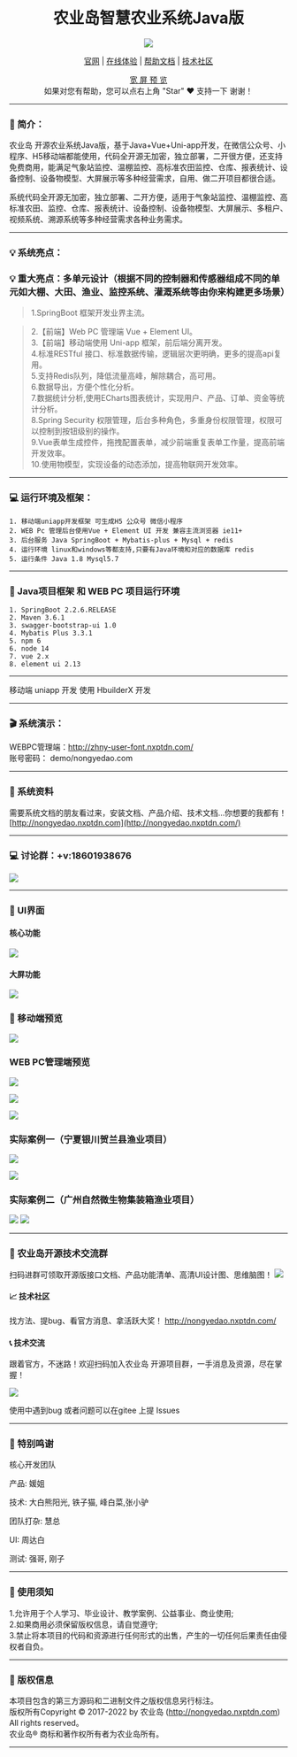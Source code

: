  
<div align="center" >
</div>
<div align="center">

# 农业岛智慧农业系统Java版

</div>
<div align="center" >
    <a href="http://www.nxptdn.com">
        <img src="http://img.shields.io/badge/License-GPL3.0-green.svg?style=flat" />
    </a>
    
</div>

<div align="center">

[官网](http://nongyedao.nxptdn.com/) |
[在线体验](http://zhny-user-font.nxptdn.com) |
[帮助文档](http://nongyedao.nxptdn.com/) |
[技术社区](http://nongyedao.nxptdn.com/)

[comment]: <> ([宽屏预览]&#40;http://gitee.com/dnxt111/wisdom/blob/master/README.md&#41;)

</div>
<div align="center" >
    <a href="http://gitee.com/dnxt111/wisdom/blob/master/README.md">宽 屏 预 览</a>
</div>

<div align="center">
    如果对您有帮助，您可以点右上角 "Star" ❤️ 支持一下 谢谢！
</div>

---

### 📖 简介：

农业岛 开源农业系统Java版，基于Java+Vue+Uni-app开发，在微信公众号、小程序、H5移动端都能使用，代码全开源无加密，独立部署，二开很方便，还支持免费商用，能满足气象站监控、温棚监控、高标准农田监控、仓库、报表统计、设备控制、设备物模型、大屏展示等多种经营需求，自用、做二开项目都很合适。



系统代码全开源无加密，独立部署、二开方便，适用于气象站监控、温棚监控、高标准农田、监控、仓库、报表统计、设备控制、设备物模型、大屏展示、多租户、视频系统、溯源系统等多种经营需求各种业务需求。

---

### 💡 系统亮点：

### 💡 重大亮点：多单元设计（根据不同的控制器和传感器组成不同的单元如大棚、大田、渔业、监控系统、灌溉系统等由你来构建更多场景）
>1.SpringBoot 框架开发业界主流。  </br>

>2.【前端】Web PC 管理端 Vue + Element UI。<br>
>3.【前端】移动端使用 Uni-app 框架，前后端分离开发。<br>
>4.标准RESTful 接口、标准数据传输，逻辑层次更明确，更多的提高api复用。<br>
>5.支持Redis队列，降低流量高峰，解除耦合，高可用。<br>
>6.数据导出，方便个性化分析。<br>
>7.数据统计分析,使用ECharts图表统计，实现用户、产品、订单、资金等统计分析。<br>
>8.Spring Security 权限管理，后台多种角色，多重身份权限管理，权限可以控制到按钮级别的操作。<br>
>9.Vue表单生成控件，拖拽配置表单，减少前端重复表单工作量，提高前端开发效率。<br>
>10.使用物模型，实现设备的动态添加，提高物联网开发效率。<br>

---



### 💻 运行环境及框架：
~~~
1. 移动端uniapp开发框架 可生成H5 公众号 微信小程序
2. WEB Pc 管理后台使用Vue + Element UI 开发 兼容主流浏览器 ie11+
3. 后台服务 Java SpringBoot + Mybatis-plus + Mysql + redis
4. 运行环境 linux和windows等都支持,只要有Java环境和对应的数据库 redis
5. 运行条件 Java 1.8 Mysql5.7
~~~
---

### 🔧 Java项目框架 和 WEB PC 项目运行环境
~~~
1. SpringBoot 2.2.6.RELEASE
2. Maven 3.6.1
3. swagger-bootstrap-ui 1.0
4. Mybatis Plus 3.3.1
5. npm 6
6. node 14
7. vue 2.x
8. element ui 2.13
~~~

---


移动端 uniapp 开发 使用 HbuilderX 开发

---

### 🎬 系统演示：
WEBPC管理端：http://zhny-user-font.nxptdn.com/<br>
账号密码： demo/nongyedao.com<br>



---

### 📃 系统资料
需要系统文档的朋友看过来，安装文档、产品介绍、技术文档...你想要的我都有！
[http://nongyedao.nxptdn.com](http://nongyedao.nxptdn.com/)




---
### 💻 讨论群：+v:18601938676
![](img/我的.png)

---

### 💟 UI界面





#### 核心功能

![](img/naotu-2.jpg)



#### 大屏功能

![](img/daping.jpg)




### 📱 移动端预览
![](img/mb.jpg)

### WEB PC管理端预览
![](img/pc0-login.png)

![](img/pc1-shouye.png)

![](img/pc2-danyuan.png)

### 实际案例一（宁夏银川贺兰县渔业项目）


![](img/anli1-1.jpg)

![](img/anli1-2.jpg)



### 实际案例二（广州自然微生物集装箱渔业项目）

![](img/anli2-1.jpg)
![](img/anli2-2.jpg)

---
### 📲 农业岛开源技术交流群
扫码进群可领取开源版接口文档、产品功能清单、高清UI设计图、思维脑图！
![](img/我的.png)


#### 📈 技术社区
找方法、提bug、看官方消息、拿活跃大奖！
http://nongyedao.nxptdn.com/


#### 📞 技术交流
跟着官方，不迷路！欢迎扫码加入农业岛 开源项目群，一手消息及资源，尽在掌握！<br>

![](img/我的.png)

使用中遇到bug 或者问题可以在gitee 上提 Issues

---

### 💌 特别鸣谢
核心开发团队

产品: 媛姐

技术: 大白熊阳光, 铁子猫, 峰白菜,张小驴

团队打杂: 慧总

UI: 周达白

测试: 强哥, 刚子

---

### 🔔 使用须知
1.允许用于个人学习、毕业设计、教学案例、公益事业、商业使用;<br>
2.如果商用必须保留版权信息，请自觉遵守;<br>
3.禁止将本项目的代码和资源进行任何形式的出售，产生的一切任何后果责任由侵权者自负。<br>

---
### 🪪 版权信息
本项目包含的第三方源码和二进制文件之版权信息另行标注。<br>
版权所有Copyright © 2017-2022 by 农业岛 (http://nongyedao.nxptdn.com)<br>
All rights reserved。<br>
农业岛® 商标和著作权所有者为农业岛所有。<br>

---